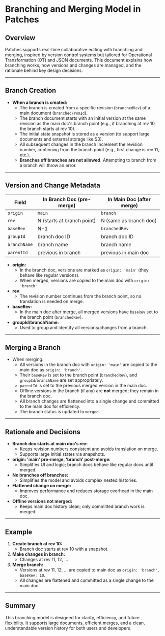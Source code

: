# Branching and Merging Model in Patches

## Overview

Patches supports real-time collaborative editing with branching and merging, inspired by version control systems but tailored for Operational Transformation (OT) and JSON documents. This document explains how branching works, how versions and changes are managed, and the rationale behind key design decisions.

---

## Branch Creation

- **When a branch is created:**
  - The branch is created from a specific revision (`branchedRev`) of a main document (`branchedFromId`).
  - The branch document starts with an initial version at the same revision as the main doc's branch point (e.g., if branching at rev 10, the branch starts at rev 10).
  - The initial state snapshot is stored as a version (to support large documents and external storage like S3).
  - All subsequent changes in the branch increment the revision number, continuing from the branch point (e.g., first change is rev 11, etc.).
  - **Branches off branches are not allowed.** Attempting to branch from a branch will throw an error.

---

## Version and Change Metadata

| Field        | In Branch Doc (pre-merge)  | In Main Doc (after merge) |
| ------------ | -------------------------- | ------------------------- |
| `origin`     | `main`                     | `branch`                  |
| `rev`        | N (starts at branch point) | N (same as branch doc)    |
| `baseRev`    | N-1                        | `branchedRev`             |
| `groupId`    | branch doc ID              | branch doc ID             |
| `branchName` | branch name                | branch name               |
| `parentId`   | previous in branch         | previous in main doc      |

- **origin:**
  - In the branch doc, versions are marked as `origin: 'main'` (they behave like regular versions).
  - When merged, versions are copied to the main doc with `origin: 'branch'`.
- **rev:**
  - The revision number continues from the branch point, so no translation is needed on merge.
- **baseRev:**
  - In the main doc after merge, all merged versions have `baseRev` set to the branch point (`branchedRev`).
- **groupId/branchName:**
  - Used to group and identify all versions/changes from a branch.

---

## Merging a Branch

- When merging:
  - All versions in the branch doc with `origin: 'main'` are copied to the main doc as `origin: 'branch'`.
  - Their `baseRev` is set to the branch point (`branchedRev`), and `groupId`/`branchName` are set appropriately.
  - `parentId` is set to the previous merged version in the main doc.
  - Offline versions in the branch (if any) are **not** merged; they remain in the branch doc.
  - All branch changes are flattened into a single change and committed to the main doc for efficiency.
  - The branch status is updated to `merged`.

---

## Rationale and Decisions

- **Branch doc starts at main doc's rev:**
  - Keeps revision numbers consistent and avoids translation on merge.
  - Supports large initial states via snapshots.
- **origin: 'main' pre-merge, 'branch' post-merge:**
  - Simplifies UI and logic; branch docs behave like regular docs until merged.
- **No branches off branches:**
  - Simplifies the model and avoids complex nested histories.
- **Flattened change on merge:**
  - Improves performance and reduces storage overhead in the main doc.
- **Offline versions not merged:**
  - Keeps main doc history clean; only committed branch work is merged.

---

## Example

1. **Create branch at rev 10:**
   - Branch doc starts at rev 10 with a snapshot.
2. **Make changes in branch:**
   - Changes at rev 11, 12, ...
3. **Merge branch:**
   - Versions at rev 11, 12, ... are copied to main doc as `origin: 'branch'`, `baseRev: 10`.
   - All changes are flattened and committed as a single change to the main doc.

---

## Summary

This branching model is designed for clarity, efficiency, and future flexibility. It supports large documents, efficient merges, and a clean, understandable version history for both users and developers.
